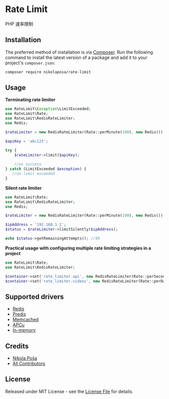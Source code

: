 # Rate Limit

PHP 速率限制
 
## Installation

The preferred method of installation is via [Composer](http://getcomposer.org/). Run the following
command to install the latest version of a package and add it to your project's `composer.json`:

```bash
composer require nikolaposa/rate-limit
```

## Usage

**Terminating rate limiter**

```php
use RateLimit\Exception\LimitExceeded;
use RateLimit\Rate;
use RateLimit\RedisRateLimiter;
use Redis;

$rateLimiter = new RedisRateLimiter(Rate::perMinute(100), new Redis());

$apiKey = 'abc123';

try {
    $rateLimiter->limit($apiKey);
    
    //on success
} catch (LimitExceeded $exception) {
   //on limit exceeded
}
```

**Silent rate limiter**

```php
use RateLimit\Rate;
use RateLimit\RedisRateLimiter;
use Redis;

$rateLimiter = new RedisRateLimiter(Rate::perMinute(100), new Redis());

$ipAddress = '192.168.1.2';
$status = $rateLimiter->limitSilently($ipAddress);

echo $status->getRemainingAttempts(); //99
```

**Practical usage with configuring multiple rate limiting strategies in a project**

```php
use RateLimit\Rate;
use RateLimit\RedisRateLimiter;

$container->set('rate_limiter.api', new RedisRateLimiter(Rate::perSecond(10), $container->get('redis')));
$container->set('rate_limiter.videos', new RedisRateLimiter(Rate::perDay(5), $container->get('redis')));
```

## Supported drivers

- [Redis](src/RedisRateLimiter.php)
- [Predis](src/PredisRateLimiter.php)
- [Memcached](src/MemcachedRateLimiter.php)
- [APCu](src/ApcuRateLimiter.php)
- [In-memory](src/InMemoryRateLimiter.php)

## Credits

- [Nikola Poša][link-author]
- [All Contributors][link-contributors]

## License

Released under MIT License - see the [License File](LICENSE) for details.


[link-author]: https://github.com/nikolaposa
[link-contributors]: ../../contributors
